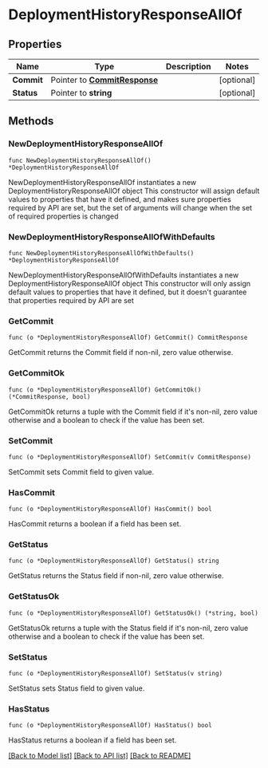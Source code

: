 # DeploymentHistoryResponseAllOf

## Properties

Name | Type | Description | Notes
------------ | ------------- | ------------- | -------------
**Commit** | Pointer to [**CommitResponse**](CommitResponse.md) |  | [optional] 
**Status** | Pointer to **string** |  | [optional] 

## Methods

### NewDeploymentHistoryResponseAllOf

`func NewDeploymentHistoryResponseAllOf() *DeploymentHistoryResponseAllOf`

NewDeploymentHistoryResponseAllOf instantiates a new DeploymentHistoryResponseAllOf object
This constructor will assign default values to properties that have it defined,
and makes sure properties required by API are set, but the set of arguments
will change when the set of required properties is changed

### NewDeploymentHistoryResponseAllOfWithDefaults

`func NewDeploymentHistoryResponseAllOfWithDefaults() *DeploymentHistoryResponseAllOf`

NewDeploymentHistoryResponseAllOfWithDefaults instantiates a new DeploymentHistoryResponseAllOf object
This constructor will only assign default values to properties that have it defined,
but it doesn't guarantee that properties required by API are set

### GetCommit

`func (o *DeploymentHistoryResponseAllOf) GetCommit() CommitResponse`

GetCommit returns the Commit field if non-nil, zero value otherwise.

### GetCommitOk

`func (o *DeploymentHistoryResponseAllOf) GetCommitOk() (*CommitResponse, bool)`

GetCommitOk returns a tuple with the Commit field if it's non-nil, zero value otherwise
and a boolean to check if the value has been set.

### SetCommit

`func (o *DeploymentHistoryResponseAllOf) SetCommit(v CommitResponse)`

SetCommit sets Commit field to given value.

### HasCommit

`func (o *DeploymentHistoryResponseAllOf) HasCommit() bool`

HasCommit returns a boolean if a field has been set.

### GetStatus

`func (o *DeploymentHistoryResponseAllOf) GetStatus() string`

GetStatus returns the Status field if non-nil, zero value otherwise.

### GetStatusOk

`func (o *DeploymentHistoryResponseAllOf) GetStatusOk() (*string, bool)`

GetStatusOk returns a tuple with the Status field if it's non-nil, zero value otherwise
and a boolean to check if the value has been set.

### SetStatus

`func (o *DeploymentHistoryResponseAllOf) SetStatus(v string)`

SetStatus sets Status field to given value.

### HasStatus

`func (o *DeploymentHistoryResponseAllOf) HasStatus() bool`

HasStatus returns a boolean if a field has been set.


[[Back to Model list]](../README.md#documentation-for-models) [[Back to API list]](../README.md#documentation-for-api-endpoints) [[Back to README]](../README.md)


